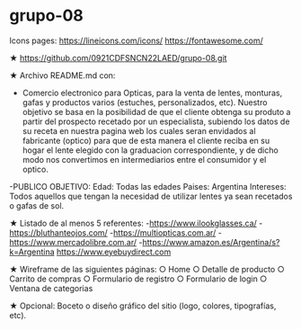 # grupo-08
Icons pages:
https://lineicons.com/icons/
https://fontawesome.com/


★ https://github.com/0921CDFSNCN22LAED/grupo-08.git

★ Archivo README.md con:
- Comercio electronico para Opticas, para la venta de lentes, monturas, gafas y productos varios (estuches, personalizados, etc). 
Nuestro objetivo se basa en la posibilidad de que el cliente
obtenga su produto a partir del prospecto recetado por un especialista, subiendo los datos de su receta en nuestra pagina web los cuales seran envidados al fabricante (optico) para que de esta manera el cliente reciba en su hogar el lente elegido con la graduacion correspondiente, y de dicho modo nos convertimos en intermediarios entre el consumidor y el optico.

-PUBLICO OBJETIVO: Edad: Todas las edades
                   Paises: Argentina
                   Intereses: Todos aquellos que tengan la necesidad de utilizar lentes ya sean recetados o gafas de sol.

★ Listado de al menos 5 referentes:
-https://www.ilookglasses.ca/
-https://bluthanteojos.com/
-https://multiopticas.com.ar/
-https://www.mercadolibre.com.ar/
-https://www.amazon.es/Argentina/s?k=Argentina
https://www.eyebuydirect.com

★ Wireframe de las siguientes páginas:
○ Home
○ Detalle de producto
○ Carrito de compras
○ Formulario de registro
○ Formulario de login
○ Ventana de categorias

★ Opcional: Boceto o diseño gráfico del sitio (logo, colores, tipografías, etc).





